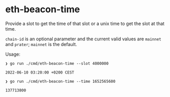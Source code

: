# eth-beacon-time

Provide a slot to get the time of that slot or a unix time to get the slot at that time.

`chain-id` is an optional parameter and the current valid values are `mainnet` and `prater`; `mainnet` is the default.

Usage:
```
❯ go run ./cmd/eth-beacon-time --slot 4000000

2022-06-10 03:20:00 +0200 CEST

❯ go run ./cmd/eth-beacon-time --time 1652565600

137713800
```